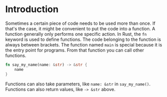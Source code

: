 # Introduction

Sometimes a certain piece of code needs to be used more than once. If that's the case, it might be convenient to put the code into a function. A function generally only performs one specific action. In Rust, the ```fn``` keyword is used to define functions. The code belonging to the function is always between brackets. The function named `main` is special because it is the entry point for programs. From that function you can call other functions.

```rust
fn say_my_name(name: &str) -> &str {
    name
}
```

Functions can also take parameters, like ```name: &str``` in ```say_my_name()```. Functions can also return values, like `-> &str` above.
